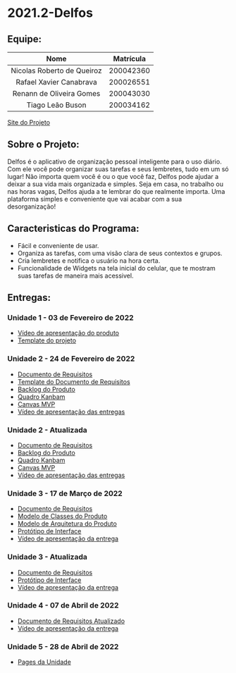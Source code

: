 # 2021.2-Delfos

## Equipe:
| Nome                          | Matrícula        |
|:-----------------------------:|:----------------:|
|Nicolas Roberto de Queiroz     | 200042360        |
|Rafael Xavier Canabrava        | 200026551        |
|Renann de Oliveira Gomes       | 200043030        |
|Tiago Leão Buson               | 200034162        |

[Site do Projeto](https://fgaunb-mds-gm.github.io/2021.2-Delfos/)

## Sobre o Projeto:

Delfos é o aplicativo de organização pessoal inteligente para o uso diário.
Com ele você pode organizar suas tarefas e seus lembretes, tudo em um só lugar!
Não importa quem você é ou o que você faz, Delfos pode ajudar a deixar a sua vida mais organizada e simples.
Seja em casa, no trabalho ou nas horas vagas, Delfos ajuda a te lembrar do que realmente importa.
Uma plataforma simples e conveniente que vai acabar com a sua desorganização!

## Caracteristicas do Programa:
 - Fácil e conveniente de usar.
 - Organiza as tarefas, com uma visão clara de seus contextos e grupos.
 - Cria lembretes e notifica o usuário na hora certa.
 - Funcionalidade de Widgets na tela inicial do celular, que te mostram suas tarefas de maneira mais acessivel.

## Entregas:
 ### Unidade 1 - 03 de Fevereiro de 2022
 - [Vídeo de apresentação do produto](https://youtu.be/jTiSDy7NduE)
 - [Template do projeto](https://docs.google.com/document/d/1HR7rtHgrEGjItuvbkPORHD0XW5b7364EYPoJ9nsxj6I/edit?usp=sharing)

 ### Unidade 2 - 24 de Fevereiro de 2022
 - [Documento de Requisitos](https://fgaunb-mds-gm.github.io/2021.2-Delfos/unidade2)
 - [Template do Documento de Requisitos](https://docs.google.com/document/d/19BKNKYkIJTsT76UW47YChdQIxYEuyy6_r2m8N6qFm7M/edit#)
 - [Backlog do Produto](https://docs.google.com/document/d/1R6EuPWT5zlR2soF3fVWu_WGa_pu7wORRHUvkbJaHEDU/edit)
 - [Quadro Kanbam](https://trello.com/b/z3gzOWUr/kanban)
 - [Canvas MVP](https://miro.com/app/board/uXjVOK02Oh0=/)
 - [Vídeo de apresentação das entregas](https://www.youtube.com/watch?v=BQ_ug8QKp8s&ab_channel=NicolasRoberto)

 ### Unidade 2 - Atualizada

 - [Documento de Requisitos](https://fgaunb-mds-gm.github.io/2021.2-Delfos/unidade2_2entrega)
 - [Backlog do Produto](https://fgaunb-mds-gm.github.io/2021.2-Delfos/backlog)
 - [Quadro Kanbam](https://trello.com/b/z3gzOWUr/kanban)
 - [Canvas MVP](https://miro.com/app/board/uXjVOK02Oh0=/)
 - [Vídeo de apresentação das entregas](https://www.youtube.com/watch?v=BQ_ug8QKp8s&ab_channel=NicolasRoberto)

 ### Unidade 3 - 17 de Março de 2022

 - [Documento de Requisitos](https://fgaunb-mds-gm.github.io/2021.2-Delfos/unidade3)
 - [Modelo de Classes do Produto](https://github.com/FGAUnB-MDS-GM/2021.2-Delfos/blob/main/docs/Delfos%20-%20Diagrama.pdf)
 - [Modelo de Arquitetura do Produto](https://github.com/FGAUnB-MDS-GM/2021.2-Delfos/blob/main/docs/ModeloDeArquiteturaDelfos.pdf)
 - [Protótipo de Interface](https://www.figma.com/file/9luZlstA0pZRrJTQ0e4Qmv/MDS_2021-2?node-id=0%3A1)
 - [Vídeo de apresentação da entrega](https://youtu.be/tAvqrmDL-co)

### Unidade 3 - Atualizada

- [Documento de Requisitos](https://fgaunb-mds-gm.github.io/2021.2-Delfos/unidade3_2entrega)
- [Protótipo de Interface](https://www.figma.com/file/9luZlstA0pZRrJTQ0e4Qmv/MDS_2021-2?node-id=0%3A1)
- [Vídeo de apresentação da entrega](https://youtu.be/tAvqrmDL-co)

### Unidade 4 - 07 de Abril de 2022

- [Documento de Requisitos Atualizado](https://fgaunb-mds-gm.github.io/2021.2-Delfos/unidade4)
- [Vídeo de apresentação da entrega](https://youtu.be/NsWH4T-moxU)

### Unidade 5 - 28 de Abril de 2022

- [Pages da Unidade](https://fgaunb-mds-gm.github.io/2021.2-Delfos/unidade5)

